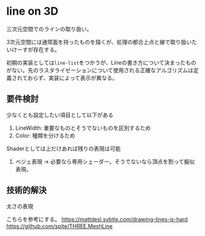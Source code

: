 # line on 3D

三次元空間でのラインの取り扱い。

3次元空間には通常面を持ったものを描くが、処理の都合上点と線で取り扱いたいけーすが存在する。

初期の実装としては`line-list`をつかうが、Lineの書き方について決まったものがない。先のラスタライゼーションについて使用される正確なアルゴリズムは定義されておらず、実装によって表示が異なる。


## 要件検討

少なくとも設定したい項目として以下がある

1. LineWidth: 重要なものとそうでないものを区別するため
2. Color: 種類を分けるため

Shaderとしては上だけあれば残りの表現は可能
1. ベジェ表現 -> 必要なら専用シェーダー。そうでないなら頂点を割って擬似表現。


## 技術的解決

太さの表現

こちらを参考にする。
https://mattdesl.svbtle.com/drawing-lines-is-hard
https://github.com/spite/THREE.MeshLine
